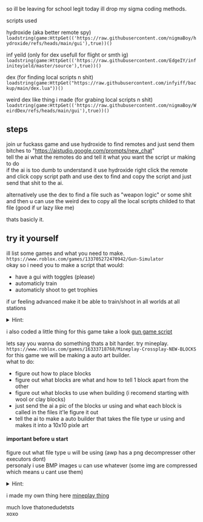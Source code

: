 so ill be leaving for school legit today ill drop my sigma coding methods.  

scripts used 

hydroxide (aka better remote spy)  
````loadstring(game:HttpGet(('https://raw.githubusercontent.com/nigmaBoy/hydroxide/refs/heads/main/gui'),true))()````  

inf yeild (only for dex usefull for flight or smth ig)  
````loadstring(game:HttpGet(('https://raw.githubusercontent.com/EdgeIY/infiniteyield/master/source'),true))()````  

dex (for finding local scripts n shit)                      
````loadstring(game:HttpGet("https://raw.githubusercontent.com/infyiff/backup/main/dex.lua"))()````  
  
weird dex like thing i made (for grabing local scripts n shit)  
````loadstring(game:HttpGet(('https://raw.githubusercontent.com/nigmaBoy/WeirdDex/refs/heads/main/gui'),true))()````  
## steps
join ur fuckass game and use hydroxide to find remotes and just send them bitches to "https://aistudio.google.com/prompts/new_chat"  
tell the ai what the remotes do and tell it what you want the script ur making to do  
if the ai is too dumb to understand it use hydroxide right click the remote and click copy script path and use dex to find and copy the script and just send that shit to the ai.  

alternatively use the dex to find a file such as "weapon logic" or some shit and then u can use the weird dex to copy all the local scripts childed to that file (good if ur lazy like me)  

thats basicly it.   

## try it yourself  

ill list some games and what you need to make.    
````https://www.roblox.com/games/133705272470942/Gun-Simulator````    
okay so i need you to make a script that would:    
* have a gui with toggles (please)  
* automaticly train                    
* automaticly shoot to get trophies

if ur feeling advanced make it be able to train/shoot in all worlds at all stations  

<details>
  <summary>Hint:</summary>
  use remotes  
</details>

i also coded a little thing for this game take a look [gun game script](https://github.com/nigmaBoy/how-to-scripting/blob/main/gun%20game%20script)  



lets say you wanna do something thats a bit harder. try mineplay.  
````https://www.roblox.com/games/16333718768/Mineplay-Crossplay-NEW-BLOCKS````  
for this game we will be making a auto art builder.     
what to do:  
* figure out how to place blocks    
* figure out what blocks are what and how to tell 1 block apart from the other    
* figure out what blocks to use when building (i recomend starting with wool or clay blocks)    
* just send the ai a pic of the blocks ur using and what each block is called in the files it'le figure it out  
* tell the ai to make a auto builder that takes the file type ur using and makes it into a 10x10 pixle art  

#### important before u start  
figure out what file type u will be using (awp has a png decompresser other executors dont)    
personaly i use BMP images u can use whatever (some img are compressed which means u cant use them)  

<details>
  <summary>Hint:</summary>
  use remotes 
  
  use this [bmp](https://www.freeconvert.com/png-to-bmp) img maker  
</details>

i made my own thing here [mineplay thing](https://github.com/nigmaBoy/how-to-scripting/blob/main/mineplay%20thing)  





much love thatonedudetsts    
xoxo  




